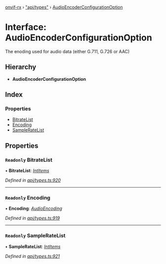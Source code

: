 [onvif-rx](../README.md) › ["api/types"](../modules/_api_types_.md) › [AudioEncoderConfigurationOption](_api_types_.audioencoderconfigurationoption.md)

# Interface: AudioEncoderConfigurationOption

The enoding used for audio data (either G.711, G.726 or AAC)

## Hierarchy

* **AudioEncoderConfigurationOption**

## Index

### Properties

* [BitrateList](_api_types_.audioencoderconfigurationoption.md#readonly-bitratelist)
* [Encoding](_api_types_.audioencoderconfigurationoption.md#readonly-encoding)
* [SampleRateList](_api_types_.audioencoderconfigurationoption.md#readonly-sampleratelist)

## Properties

### `Readonly` BitrateList

• **BitrateList**: *[IntItems](_api_types_.intitems.md)*

*Defined in [api/types.ts:920](https://github.com/patrickmichalina/onvif-rx/blob/3e9b152/src/api/types.ts#L920)*

___

### `Readonly` Encoding

• **Encoding**: *[AudioEncoding](../enums/_api_types_.audioencoding.md)*

*Defined in [api/types.ts:919](https://github.com/patrickmichalina/onvif-rx/blob/3e9b152/src/api/types.ts#L919)*

___

### `Readonly` SampleRateList

• **SampleRateList**: *[IntItems](_api_types_.intitems.md)*

*Defined in [api/types.ts:921](https://github.com/patrickmichalina/onvif-rx/blob/3e9b152/src/api/types.ts#L921)*
